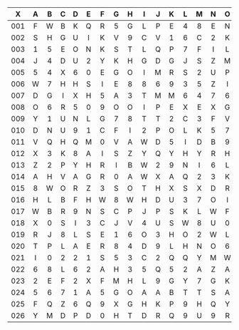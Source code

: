 |X|A|B|C|D|E|F|G|H|I|J|K|L|M|N|O|P|Q|R|S|T|U|V|W|X|Y|Z|
|:-------:|:-------:|:-------:|:-------:|:-------:|:-------:|:-------:|:-------:|:-------:|:-------:|:-------:|:-------:|:-------:|:-------:|:-------:|:-------:|:-------:|:-------:|:-------:|:-------:|:-------:|:-------:|:-------:|:-------:|:-------:|:-------:|:-------:|
|001|F|W|B|K|Q|R|5|G|L|P|E|4|8|E|N|I|1|5|8|2|7|9|2|3|V|C|
|002|S|H|G|U|I|K|V|9|C|V|1|6|C|2|K|N|T|1|4|E|4|1|M|4|5|Q|
|003|1|5|E|O|N|K|S|T|L|Q|P|7|F|I|L|H|R|U|W|0|R|G|4|3|E|N|
|004|J|4|D|U|2|Y|K|H|G|D|G|J|S|Z|M|L|L|3|K|K|C|M|I|T|B|L|
|005|5|4|X|6|0|E|G|O|I|M|R|S|2|U|P|Z|Z|N|9|X|U|I|1|N|I|D|
|006|W|7|H|H|S|I|E|8|8|6|9|3|5|Z|I|D|E|1|6|P|V|O|L|3|J|N|
|007|D|G|I|X|H|5|A|3|T|M|M|6|4|7|6|L|3|L|X|X|3|N|Q|B|S|0|
|008|O|6|R|5|0|9|O|O|I|P|E|X|E|X|G|Z|H|4|W|I|Q|U|A|Z|D|H|
|009|Y|1|U|N|L|G|7|8|T|T|2|C|3|F|V|X|B|S|2|4|T|S|0|F|T|H|
|010|D|N|U|9|1|C|F|I|2|P|O|L|K|5|7|4|R|M|C|2|F|J|7|T|J|J|
|011|V|Q|H|Q|M|0|V|A|W|D|5|I|D|B|9|I|B|3|4|G|J|S|5|Q|V|D|
|012|X|3|K|8|A|I|S|Z|Y|Q|Y|H|Y|R|H|Y|M|1|3|3|Z|E|9|Z|4|O|
|013|Z|2|P|Y|H|R|I|B|W|2|9|N|I|6|L|5|2|C|6|U|U|R|C|S|D|F|
|014|A|H|V|A|G|R|0|A|W|X|A|Q|2|3|K|E|Y|G|Z|0|M|5|W|U|E|M|
|015|8|W|O|R|Z|3|S|O|T|H|X|S|X|D|R|P|0|G|Q|F|Z|K|K|P|N|D|
|016|H|L|B|F|H|W|8|W|H|D|U|3|7|O|I|L|D|N|J|A|G|H|6|J|O|J|
|017|W|B|R|9|N|S|C|P|J|P|S|K|L|W|F|Z|I|2|R|D|D|H|U|P|Z|Q|
|018|X|0|S|I|3|C|J|V|4|U|S|W|8|U|0|W|X|9|H|A|0|D|N|A|Q|N|
|019|R|J|8|L|S|E|1|6|O|3|H|O|2|W|L|S|O|K|U|J|5|T|T|E|O|D|
|020|T|P|L|A|E|R|8|4|D|9|L|H|N|O|6|D|X|O|8|E|K|4|W|0|Z|0|
|021|I|0|2|2|1|S|5|3|C|2|Q|Q|Y|M|W|N|S|B|G|9|F|S|Y|V|4|N|
|022|6|8|L|6|2|A|H|3|5|Q|5|2|A|Z|A|R|D|2|D|9|F|B|A|0|R|8|
|023|2|E|F|2|X|F|M|H|L|9|G|Y|7|G|K|2|L|9|W|O|6|7|H|X|E|N|
|024|5|6|7|1|A|5|G|O|A|A|B|T|T|S|A|J|X|Q|D|7|5|C|R|0|3|L|
|025|F|Q|Z|6|Q|9|X|G|H|K|P|9|H|Q|Y|N|V|Y|U|R|H|H|U|4|A|0|
|026|Y|M|D|P|D|0|H|T|D|R|Q|9|U|9|R|F|H|P|0|9|1|M|Q|I|R|P|